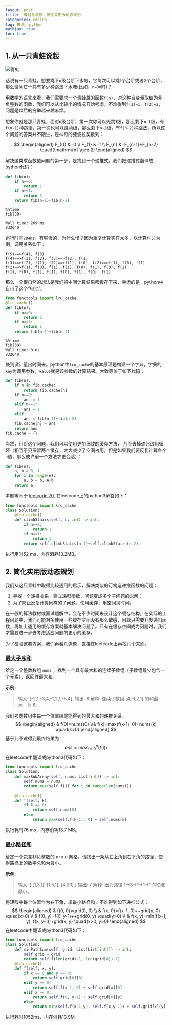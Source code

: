 ```yaml
---
layout: post
title:  青蛙与缓存：简化实用版动态规划
categories: coding
tag: 算法, python
mathjax: true
toc: true
---
```


## 1. 从一只青蛙说起

![青蛙](https://i.imgur.com/zuhczaLm.jpg)

话说有一只青蛙，想要跳下`n`级台阶下水塘，它每次可以跳1个台阶或者2个台阶，那么请问它一共有多少种跳法下水塘(比如，`n=30`时)？

用数学的语言来看，我们需要求一个青蛙跳的函数`f(n)`，对这种自变量取值为非负整数的函数，我们可以从比较小的情况开始考虑，不难得到`f(1)=1, f(2)=2`，问题是以后的穷举越来越麻烦。

想象你就是那只青蛙，面对`n`级台阶，第一次你可以先跳1级，那么剩下`n-1`级，有`f(n-1)`种跳法，第一次也可以跳两级，那么剩下`n-2`级，有`f(n-2)`种跳法，所以这个问题的答案并不陌生，是神奇的斐波拉契数列：


$$
\begin{aligned} F_{0} &=0 \\ F_{1} &=1 \\ F_{n} &=F_{n-1}+F_{n-2} \quad(\mathrm{n} \geq 2) \end{aligned}
$$


解决这类求函数值问题的第一步，是找到一个递推式。我们把递推式翻译成python代码：

```python
def fib(n):
    if n==0:
        return 1
    if n==1:
        return 1
    return fib(n-1)+fib(n-2)
```

```
%%time
fib(30)

Wall time: 269 ms
832040
```

运行时间`284ms`，有够慢的，为什么慢？因为重复计算实在太多，以计算`f(5)`为例，调用关系如下：

```
f(5)==>f(4), f(3)
f(4)==>f(3), f(2), f(3)==>f(2), f(1)
f(3)==>f(2), f(1), f(2)==>f(1), f(0), f(2)==>f(1), f(0), f(1)
f(2)==>f(1), f(0), f(1), f(1), f(0), f(1), f(0), f(1)
f(1), f(0), f(1), f(1), f(0), f(1), f(0), f(1)
```

那么一个很自然的想法是我们把中间计算结果都缓存下来，幸运的是，python中自带了这个“电池”。

```python
from functools import lru_cache
@lru_cache()
def fib(n):
    if n==0:
        return 1
    if n==1:
        return 1
    return fib(n-1)+fib(n-2)
```

```
%%time
fib(30)
Wall time: 0 ns
832040
```

快到没计量出时间来。python中`lru_cache`的基本原理是构建一个字典，字典的`key`为调用参数，`value`就是该参数的计算结果。大致等价于如下代码：

```python
def fib(n):
    if n in fib.cache:
        return fib.cache[n]
    if n==0:
        ans = 1
    elif n==1:
        ans = 1
    elif:
        ans = fib(n-1)+fib(n-2)
    fib.cache[n] = ans
    return ans
fib.cache = {}
```

当然，针对这个问题，我们可以使用更加细致的缓存方法， 乃至去掉递归改用循环（相当于只保留两个缓存，大大减少了空间占用，但是如果我们要反复计算各个`n`值，那么或许前一个方法才更合适）：

```python
def fib(n):
    a, b = 0, 1
    for i in range(n):
        a, b = b, a+b
    return a
```

本题等同于 [leetcode 70](https://leetcode-cn.com/problems/climbing-stairs), 在leetcode上的python3解答如下：

```python
from functools import lru_cache
class Solution:
    @lru_cache()
    def climbStairs(self, n: int) -> int:
        if n==0:
            return 1
        if n==1:
            return 1
        return self.climbStairs(n-1)+self.climbStairs(n-2)
```

执行用时52 ms，内存消耗13.2MB。

## 2. 简化实用版动态规划

我们从这只青蛙中取得比较通用的启示，解决类似的可构造递推函数的问题：

1. 寻找一个递推关系，建立递归函数，问题变成多个子问题的求解；
2. 为了防止反复计算同样的子问题，使用缓存，用空间换时间。

在一般的算法教材或面试题解中，会花不少时间来设计这个缓存结构，在实际的工程问题中，我们可能对多使用一些缓存空间没有那么敏感，因此只需要开发递归函数，再加上通用的缓存方案就基本解决问题了。只有在缓存空间成为问题时，我们才需要进一步去考虑适应问题的更小的缓存。

为了检验这套方案，我们再看几道题，直接在leetcode上再找几个来刷。

### [ 最大子序和](https://leetcode-cn.com/problems/maximum-subarray/)

给定一个整数数组 `nums` ，找到一个具有最大和的连续子数组（子数组最少包含一个元素），返回其最大和。

**示例:**

> 输入: [-2,1,-3,4,-1,2,1,-5,4],
> 输出: 6
> 解释: 连续子数组 [4,-1,2,1] 的和最大，为 6。

我们考虑数组中每一个位置结尾能得到的最大和的递推关系。
$$
\begin{aligned} & f(0)=nums(0) \\& f(k)=max(f(k-1), 0)+nums(k) \quad(k>0) \end{aligned}
$$
基于此不难得到最终结果为
$$
ans = max_{i=0}^n(f(i))
$$
在leetcode中翻译成python3代码如下：

```python
from functools import lru_cache
class Solution:
    def maxSubArray(self, nums: List[int]) -> int:
        self.nums = nums
        return max(self.f(i) for i in range(len(nums)))
    
    @lru_cache()
    def f(self, k):
        if k == 0:
            return self.nums[0]
        else:
            return max(self.f(k-1), 0) + self.nums[k]
```

执行耗时76 ms，内存消耗13.7 MB。

### [ 最小路径和](https://leetcode-cn.com/problems/minimum-path-sum/)

给定一个包含非负整数的 *m* x *n* 网格，请找出一条从左上角到右下角的路径，使得路径上的数字总和为最小。

**示例:**

> 输入:
> [
>   [1,3,1],
>   [1,5,1],
>   [4,2,1]
> ]
> 输出: 7
> 解释: 因为路径 1→3→1→1→1 的总和最小。


将矩阵中每个位置作为右下角，求最小路径和，不难得到如下递推公式：
$$
\begin{aligned} 
& f(0, 0)=grid(0, 0) \\
& f(x, 0)=f(x-1, 0)++grid(x, 0) \quad(x>0) \\
& f(0, y)=f(0, y-1)++grid(0, y) \quad(y>0) \\
& f(x, y)=min(f(x-1, y), f(x, y-1))+grid(x, y) \quad(x>0, y>0) 
\end{aligned}
$$
在leetcode中翻译成python3代码如下：

```python
from functools import lru_cache
class Solution:
    def minPathSum(self, grid: List[List[int]]) -> int:
        self.grid = grid
        return self.f(len(grid)-1, len(grid[0])-1)
    @lru_cache()
    def f(self, x, y):
        if x == 0 and y == 0:
            return self.grid[0][0]
        elif y == 0:
            return self.f(x-1, 0) + self.grid[x][0]
        elif x == 0:
            return self.f(0, y-1) + self.grid[0][y]
        else:
            return min(self.f(x-1,y), self.f(x,y-1)) + self.grid[x][y]
```

执行耗时1052ms，内存消耗13.9M。

